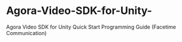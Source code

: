 # Agora-Video-SDK-for-Unity-
Agora Video SDK for Unity Quick Start Programming Guide (Facetime Communication)
